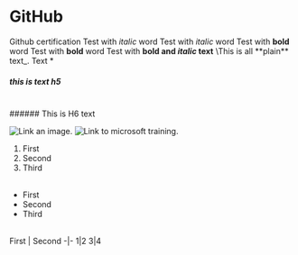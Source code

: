 # GitHub

Github certification
Test with *italic* word
Test with _italic_ word
Test with **bold** word
Test with __bold__ word
Test with __bold and *italic* text__
\This is all \*\*plain\*\* text\_.
Text \*
<br/>
##### this is text h5
<br/>
###### This is H6 text
<br/>

![Link an image.](/learn/azure-devops/shared/media/mara.png)
![Link to microsoft training.](/trainig)
1. First
2. Second
3. Third
<br/><br/>
- First
- Second
- Third
<br/>
First | Second
-|-
1|2
3|4
